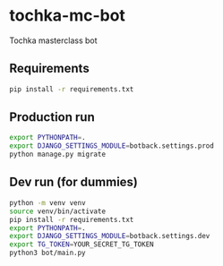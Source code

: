 # tochka-mc-bot

Tochka masterclass bot

## Requirements

```bash
pip install -r requirements.txt
```

## Production run

```bash
export PYTHONPATH=.
export DJANGO_SETTINGS_MODULE=botback.settings.prod
python manage.py migrate
```

## Dev run (for dummies)

```bash
python -m venv venv
source venv/bin/activate
pip install -r requirements.txt
export PYTHONPATH=.
export DJANGO_SETTINGS_MODULE=botback.settings.dev
export TG_TOKEN=YOUR_SECRET_TG_TOKEN
python3 bot/main.py 
```